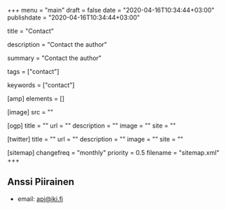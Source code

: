 +++
menu = "main"
draft = false
date = "2020-04-16T10:34:44+03:00"
publishdate = "2020-04-16T10:34:44+03:00"

title = "Contact"

description = "Contact the author"

summary = "Contact the author"

tags = ["contact"]

keywords = ["contact"]

[amp]
    elements = []

[image]
    src = ""

[ogp]
    title = ""
    url = ""
    description = ""
    image = ""
    site = ""

[twitter]
    title = ""
    url = ""
    description = ""
    image = ""
    site = ""

[sitemap]
    changefreq = "monthly"
    priority = 0.5
    filename = "sitemap.xml"
+++

## Anssi Piirainen

* email: api@iki.fi
